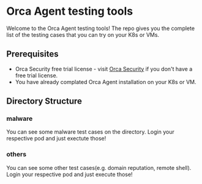# Orca Agent testing tools
Welcome to the Orca Agent testing tools! The repo gives you the complete list of the testing cases that you can try on your K8s or VMs.

## Prerequisites
- Orca Security free trial license - visit [Orca Security](https://orca.security/lp/cloud-security-risk-assessment/) if you don't have a free trial license.
- You have already complated Orca Agent installation on your K8s or VM.

## Directory Structure
### malware
You can see some malware test cases on the directory. Login your respective pod and just exectute those!

### others
You can see some other test cases(e.g. domain reputation, remote shell). Login your respective pod and just execute those!